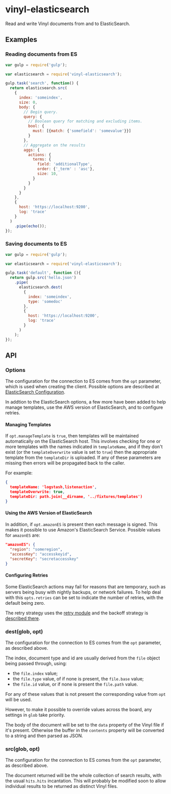 # vinyl-elasticsearch

Read and write Vinyl documents from and to ElasticSearch.

## Examples

### Reading documents from ES

```javascript
var gulp = require('gulp');

var elasticsearch = require('vinyl-elasticsearch');

gulp.task('search', function() {
  return elasticsearch.src(
    {
      index: 'someindex',
      size: 0,
      body: {
        // Begin query.
        query: {
          // Boolean query for matching and excluding items.
          bool: {
            must: [{match: {'somefield': 'somevalue'}}]
          }
        },
        // Aggregate on the results
        aggs: {
          actions: {
            terms: {
              field: 'additionalType',
              order: {'_term' : 'asc'},
              size: 10,
            }
          }
        }
      }
    },
    {
      host: 'https://localhost:9200',
      log: 'trace'
    }
  )
    .pipe(echo());
});
```

### Saving documents to ES

```javascript
var gulp = require('gulp');

var elasticsearch = require('vinyl-elasticsearch');

gulp.task('default', function (){
  return gulp.src('hello.json')
    .pipe(
      elasticsearch.dest(
        {
          index: 'someindex',
          type: 'somedoc'
        },
        {
          host: 'https://localhost:9200',
          log: 'trace'
        }
      )
    );
});
```

## API

### Options

The configuration for the connection to ES comes from the `opt` parameter, which is used when creating the client. Possible options are described at [ElasticSearch Configuration](http://www.elastic.co/guide/en/elasticsearch/client/javascript-api/current/configuration.html).

In addtion to the ElasticSearch options, a few more have been added to help manage templates, use the AWS version of ElasticSearch, and to configure retries.

#### Managing Templates

If `opt.manageTemplate` is `true`, then templates will be maintained automatically on the ElasticSearch host. This involves checking for one or more templates with the names indicated in `templateName`, and if they don't exist (or the `templateOverwrite` value is set to `true`) then the appropriate template from the `templateDir` is uploaded. If any of these parameters are missing then errors will be propagated back to the caller.

For example:

```json
{
  templateName: 'logstash,listenaction',
  templateOverwrite: true,
  templateDir: path.join(__dirname, '../fixtures/templates')
}
```

#### Using the AWS Version of ElasticSearch

In addition, if `opt.amazonES` is present then each message is signed. This makes it possible to use Amazon's ElasticSearch Service. Possible values for `amazonES` are:

```json
"amazonES": {
  "region": "someregion",
  "accessKey": "accesskeyid",
  "secretKey": "secretaccesskey"
}
```

#### Configuring Retries

Some ElasticSearch actions may fail for reasons that are temporary, such as servers being busy with nightly backups, or network failures. To help deal with this `opts.retries` can be set to indicate the number of retries, with the default being zero.

The retry strategy uses the [retry module](https://www.npmjs.com/package/retry) and the backoff strategy is [described there](https://www.npmjs.com/package/retry#tutorial).

### dest(glob, opt)

The configuration for the connection to ES comes from the `opt` parameter, as described above.

The index, document type and id are usually derived from the `file` object being passed through, using:

* the `file.index` value;
* the `file.type` value, of if none is present, the `file.base` value;
* the `file.id` value, or if none is present the `file.path` value.

For any of these values that is not present the corresponding value from `opt` will be used.

However, to make it possible to override values across the board, any settings in `glob` take priority.

The body of the document will be set to the `data` property of the Vinyl file if it's present. Otherwise the buffer in the `contents` property will be converted to a string and then parsed as JSON.

### src(glob, opt)

The configuration for the connection to ES comes from the `opt` parameter, as described above.

The document returned will be the whole collection of search results, with the usual `hits.hits` incantation. This will probably be modified soon to allow individual results to be returned as distinct Vinyl files.
